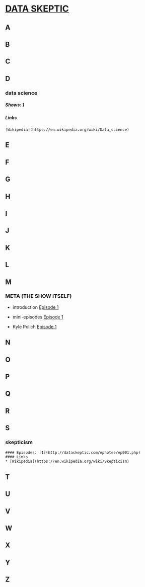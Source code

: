 # [DATA SKEPTIC](http://dataskeptic.com/)

## A

## B

## C

## D

### data science
##### Shows: [1](http://dataskeptic.com/epnotes/ep001.php)
##### Links
	[Wikipedia](https://en.wikipedia.org/wiki/Data_science)


## E

## F

## G

## H

## I

## J

## K

## L

## M

### META (THE SHOW ITSELF) 

* introduction [Episode 1]((http://dataskeptic.com/epnotes/ep001.php))

* mini-episodes [Episode 1]((http://dataskeptic.com/epnotes/ep001.php))

* Kyle Polich [Episode 1]((http://dataskeptic.com/epnotes/ep001.php))



## N

## O

## P

## Q

## R

## S
### skepticism
	#### Episodes: [1](http://dataskeptic.com/epnotes/ep001.php)
	#### Links
	* [Wikipedia](https://en.wikipedia.org/wiki/Skepticism)

## T

## U

## V

## W

## X

## Y

## Z
